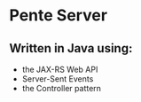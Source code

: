 # Pente Server

## Written in Java using:
- the JAX-RS Web API
- Server-Sent Events
- the Controller pattern

